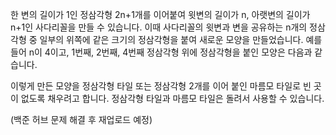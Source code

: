 한 변의 길이가 1인 정삼각형 2n+1개를 이어붙여 윗변의 길이가 n, 아랫변의 길이가 n+1인 사다리꼴을 만들 수 있습니다. 이때 사다리꼴의 윗변과 변을 공유하는 n개의 정삼각형 중 일부의 위쪽에 같은 크기의 정삼각형을 붙여 새로운 모양을 만들었습니다. 예를 들어 n이 4이고, 1번째, 2번째, 4번째 정삼각형 위에 정삼각형을 붙인 모양은 다음과 같습니다.

이렇게 만든 모양을 정삼각형 타일 또는 정삼각형 2개를 이어 붙인 마름모 타일로 빈 곳이 없도록 채우려고 합니다. 정삼각형 타일과 마름모 타일은 돌려서 사용할 수 있습니다.

(백준 허브 문제 해결 후 재업로드 예정)
